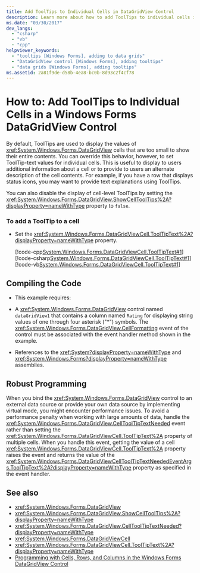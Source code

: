 ```yaml
---
title: Add ToolTips to Individual Cells in DataGridView Control
description: Learn more about how to add ToolTips to individual cells in a Windows Forms DataGridView Control.   
ms.date: "03/30/2017"
dev_langs: 
  - "csharp"
  - "vb"
  - "cpp"
helpviewer_keywords: 
  - "tooltips [Windows Forms], adding to data grids"
  - "DataGridView control [Windows Forms], adding tooltips"
  - "data grids [Windows Forms], adding tooltips"
ms.assetid: 2a81f9de-d58b-4ea8-bc0b-8d93c2f4cf78
---
```

# How to: Add ToolTips to Individual Cells in a Windows Forms DataGridView Control

By default, ToolTips are used to display the values of <xref:System.Windows.Forms.DataGridView> cells that are too small to show their entire contents. You can override this behavior, however, to set ToolTip-text values for individual cells. This is useful to display to users additional information about a cell or to provide to users an alternate description of the cell contents. For example, if you have a row that displays status icons, you may want to provide text explanations using ToolTips.  
  
 You can also disable the display of cell-level ToolTips by setting the <xref:System.Windows.Forms.DataGridView.ShowCellToolTips%2A?displayProperty=nameWithType> property to `false`.  
  
### To add a ToolTip to a cell  
  
- Set the <xref:System.Windows.Forms.DataGridViewCell.ToolTipText%2A?displayProperty=nameWithType> property.  
  
     [!code-cpp[System.Windows.Forms.DataGridViewCell.ToolTipText#1](~/samples/snippets/cpp/VS_Snippets_Winforms/System.Windows.Forms.DataGridViewCell.ToolTipText/cpp/datagridviewcell.tooltiptext.cpp#1)]
     [!code-csharp[System.Windows.Forms.DataGridViewCell.ToolTipText#1](~/samples/snippets/csharp/VS_Snippets_Winforms/System.Windows.Forms.DataGridViewCell.ToolTipText/CS/datagridviewcell.tooltiptext.cs#1)]
     [!code-vb[System.Windows.Forms.DataGridViewCell.ToolTipText#1](~/samples/snippets/visualbasic/VS_Snippets_Winforms/System.Windows.Forms.DataGridViewCell.ToolTipText/VB/datagridviewcell.tooltiptext.vb#1)]  
  
## Compiling the Code  
  
- This example requires:  
  
- A <xref:System.Windows.Forms.DataGridView> control named `dataGridView1` that contains a column named `Rating` for displaying string values of one through four asterisk ("*") symbols. The <xref:System.Windows.Forms.DataGridView.CellFormatting> event of the control must be associated with the event handler method shown in the example.  
  
- References to the <xref:System?displayProperty=nameWithType> and <xref:System.Windows.Forms?displayProperty=nameWithType> assemblies.  
  
## Robust Programming  

 When you bind the <xref:System.Windows.Forms.DataGridView> control to an external data source or provide your own data source by implementing virtual mode, you might encounter performance issues. To avoid a performance penalty when working with large amounts of data, handle the <xref:System.Windows.Forms.DataGridView.CellToolTipTextNeeded> event rather than setting the <xref:System.Windows.Forms.DataGridViewCell.ToolTipText%2A> property of multiple cells. When you handle this event, getting the value of a cell <xref:System.Windows.Forms.DataGridViewCell.ToolTipText%2A> property raises the event and returns the value of the <xref:System.Windows.Forms.DataGridViewCellToolTipTextNeededEventArgs.ToolTipText%2A?displayProperty=nameWithType> property as specified in the event handler.  
  
## See also

- <xref:System.Windows.Forms.DataGridView>
- <xref:System.Windows.Forms.DataGridView.ShowCellToolTips%2A?displayProperty=nameWithType>
- <xref:System.Windows.Forms.DataGridView.CellToolTipTextNeeded?displayProperty=nameWithType>
- <xref:System.Windows.Forms.DataGridViewCell>
- <xref:System.Windows.Forms.DataGridViewCell.ToolTipText%2A?displayProperty=nameWithType>
- [Programming with Cells, Rows, and Columns in the Windows Forms DataGridView Control](programming-with-cells-rows-and-columns-in-the-datagrid.md)
